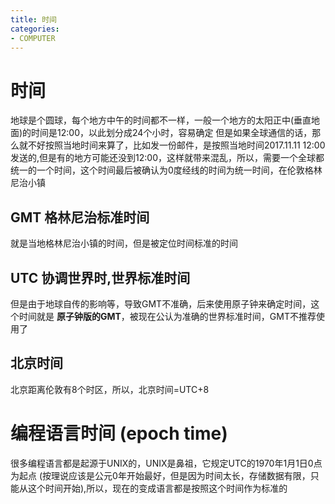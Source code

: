 ```yaml
---
title: 时间
categories: 
- COMPUTER
---
```



# 时间

地球是个圆球，每个地方中午的时间都不一样，一般一个地方的太阳正中(垂直地面)的时间是12:00，以此划分成24个小时，容易确定
但是如果全球通信的话，那么就不好按照当地时间来算了，比如发一份邮件，是按照当地时间2017.11.11 12:00发送的,但是有的地方可能还没到12:00，这样就带来混乱，所以，需要一个全球都统一的一个时间，这个时间最后被确认为0度经线的时间为统一时间，在伦敦格林尼治小镇


## GMT  格林尼治标准时间
就是当地格林尼治小镇的时间，但是被定位时间标准的时间

## UTC 协调世界时,世界标准时间
但是由于地球自传的影响等，导致GMT不准确，后来使用原子钟来确定时间，这个时间就是 **原子钟版的GMT**，被现在公认为准确的世界标准时间，GMT不推荐使用了

## 北京时间
北京距离伦敦有8个时区，所以，北京时间=UTC+8

# 编程语言时间 (epoch time)
很多编程语言都是起源于UNIX的，UNIX是鼻祖，它规定UTC的1970年1月1日0点为起点
(按理说应该是公元0年开始最好，但是因为时间太长，存储数据有限，只能从这个时间开始),所以，现在的变成语言都是按照这个时间作为标准的


